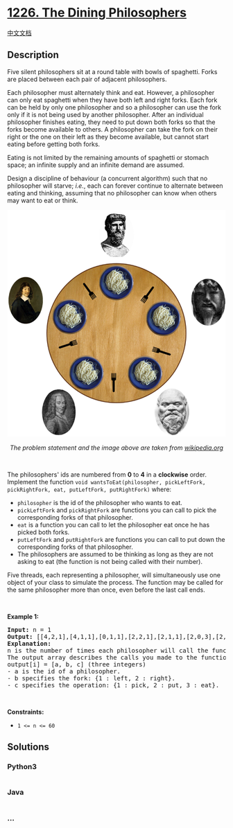 # [1226. The Dining Philosophers](https://leetcode.com/problems/the-dining-philosophers)

[中文文档](/solution/1200-1299/1226.The%20Dining%20Philosophers/README.md)

## Description

<p>Five silent philosophers&nbsp;sit at a round table with bowls of spaghetti. Forks are placed between each pair of adjacent philosophers.</p>

<p>Each philosopher must alternately think and eat. However, a philosopher can only eat spaghetti when they have both left and right forks. Each fork can be held by only one philosopher and so a philosopher can use the fork only if it is not being used by another philosopher. After an individual philosopher finishes eating, they need to put down both forks so that the forks become available to others. A philosopher can take the fork on their right or the one on their left as they become available, but cannot start eating before getting both forks.</p>

<p>Eating is not limited by the remaining amounts of spaghetti or stomach space; an infinite supply and an infinite demand are assumed.</p>

<p>Design a discipline of behaviour (a concurrent algorithm) such that no philosopher will starve;&nbsp;<i>i.e.</i>, each can forever continue to alternate between eating and thinking, assuming that no philosopher can know when others may want to eat or think.</p>

![](./images/an_illustration_of_the_dining_philosophers_problem.png)

<p style="text-align: center"><em>The problem statement and the image above are taken from <a href="https://en.wikipedia.org/wiki/Dining_philosophers_problem" target="_blank">wikipedia.org</a></em></p>

<p>&nbsp;</p>

<p>The philosophers&#39; ids are numbered from <strong>0</strong> to <strong>4</strong> in a <strong>clockwise</strong> order. Implement the function&nbsp;<code>void wantsToEat(philosopher, pickLeftFork, pickRightFork, eat, putLeftFork, putRightFork)</code> where:</p>

<ul>
	<li><code>philosopher</code>&nbsp;is the id of the philosopher who wants to eat.</li>
	<li><code>pickLeftFork</code>&nbsp;and&nbsp;<code>pickRightFork</code>&nbsp;are functions you can call to pick the corresponding forks of that philosopher.</li>
	<li><code>eat</code>&nbsp;is a function you can call to let the philosopher eat once he has picked&nbsp;both forks.</li>
	<li><code>putLeftFork</code>&nbsp;and&nbsp;<code>putRightFork</code>&nbsp;are functions you can call to put down the corresponding forks of that philosopher.</li>
	<li>The philosophers are assumed to be thinking as long as they are not asking to eat (the function is not being called with their number).</li>
</ul>

<p>Five threads, each representing a philosopher, will&nbsp;simultaneously use one object of your class to simulate the process. The function may be called for the same philosopher more than once, even before the last call ends.</p>

<p>&nbsp;</p>
<p><strong>Example 1:</strong></p>

<pre>
<strong>Input:</strong> n = 1
<strong>Output:</strong> [[4,2,1],[4,1,1],[0,1,1],[2,2,1],[2,1,1],[2,0,3],[2,1,2],[2,2,2],[4,0,3],[4,1,2],[0,2,1],[4,2,2],[3,2,1],[3,1,1],[0,0,3],[0,1,2],[0,2,2],[1,2,1],[1,1,1],[3,0,3],[3,1,2],[3,2,2],[1,0,3],[1,1,2],[1,2,2]]
<strong>Explanation:</strong>
n is the number of times each philosopher will call the function.
The output array describes the calls you made to the functions controlling the forks and the eat function, its format is:
output[i] = [a, b, c] (three integers)
- a is the id of a philosopher.
- b specifies the fork: {1 : left, 2 : right}.
- c specifies the operation: {1 : pick, 2 : put, 3 : eat}.</pre>

<p>&nbsp;</p>
<p><strong>Constraints:</strong></p>

<ul>
	<li><code>1 &lt;= n &lt;= 60</code></li>
</ul>

## Solutions

<!-- tabs:start -->

### **Python3**

```python

```

### **Java**

```java

```

### **...**

```

```

<!-- tabs:end -->
